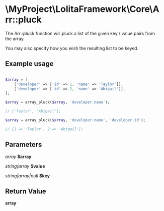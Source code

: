 \MyProject\LolitaFramework\Core\Arr::pluck
===

The Arr::pluck function will pluck a list of the given key / value pairs from the array.

You may also specify how you wish the resulting list to be keyed.

Example usage
---
```php

$array = [
    ['developer' => ['id' => 1, 'name' => 'Taylor']],
    ['developer' => ['id' => 2, 'name' => 'Abigail']],
];

$array = array_pluck($array, 'developer.name');

// ['Taylor', 'Abigail'];

$array = array_pluck($array, 'developer.name', 'developer.id');

// [1 => 'Taylor', 2 => 'Abigail'];

```

Parameters
---

_array_  __$array__

_string|array_  __$value__

_string|array|null_  __$key__

Return Value
---
__array__
